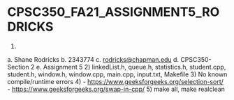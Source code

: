 # CPSC350_FA21_ASSIGNMENT5_RODRICKS
1)
a. Shane Rodricks 
b. 2343774 
c. rodricks@chapman.edu 
d. CPSC350-Section 2 
e. Assignment 5
2) linkedList.h, queue.h, statistics.h, student.cpp, student.h, window.h, window.cpp, main.cpp, input.txt, Makefile
3) No known compile/runtime errors
4)  - https://www.geeksforgeeks.org/selection-sort/
    - https://www.geeksforgeeks.org/swap-in-cpp/
5) make all, make realclean
